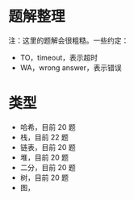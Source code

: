 # 题解整理

注：这里的题解会很粗糙。一些约定：
- TO，timeout，表示超时
- WA，wrong answer，表示错误

# 类型

- 哈希，目前 20 题
- 栈，目前 22 题
- 链表，目前 20 题
- 堆，目前 20 题
- 二分，目前 20 题
- 树，目前 20 题
- 图，

